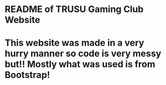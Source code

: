 <h1> README of TRUSU Gaming Club Website <h1>

<p> This website was made in a very hurry manner so code is very messy but!! Mostly what was used is from Bootstrap! </p>
